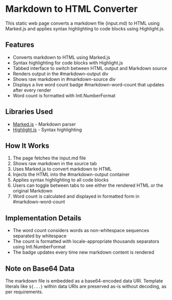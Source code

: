 # Markdown to HTML Converter

This static web page converts a markdown file (input.md) to HTML using Marked.js and applies syntax highlighting to code blocks using Highlight.js.

## Features
- Converts markdown to HTML using Marked.js
- Syntax highlighting for code blocks with Highlight.js
- Tabbed interface to switch between HTML output and Markdown source
- Renders output in the #markdown-output div
- Shows raw markdown in #markdown-source div
- Displays a live word count badge #markdown-word-count that updates after every render
- Word count is formatted with Intl.NumberFormat

## Libraries Used
- [Marked.js](https://marked.js.org/) - Markdown parser
- [Highlight.js](https://highlightjs.org/) - Syntax highlighting

## How It Works
1. The page fetches the input.md file
2. Shows raw markdown in the source tab
3. Uses Marked.js to convert markdown to HTML
4. Injects the HTML into the #markdown-output container
5. Applies syntax highlighting to all code blocks
6. Users can toggle between tabs to see either the rendered HTML or the original Markdown
7. Word count is calculated and displayed in formatted form in #markdown-word-count

## Implementation Details
- The word count considers words as non-whitespace sequences separated by whitespace
- The count is formatted with locale-appropriate thousands separators using Intl.NumberFormat
- The badge updates every time new markdown content is rendered

## Note on Base64 Data
The markdown file is embedded as a base64-encoded data URI. Template literals like `${...}` within data URIs are preserved as-is without decoding, as per requirements.